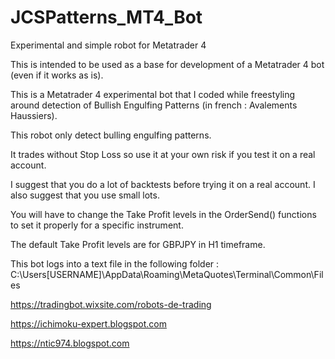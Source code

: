 # JCSPatterns_MT4_Bot
Experimental and simple robot for Metatrader 4

This is intended to be used as a base for development of a Metatrader 4 bot (even if it works as is).

This is a Metatrader 4 experimental bot that I coded while freestyling around detection of Bullish Engulfing Patterns (in french : Avalements Haussiers).

This robot only detect bulling engulfing patterns.

It trades without Stop Loss so use it at your own risk if you test it on a real account.

I suggest that you do a lot of backtests before trying it on a real account. I also suggest that you use small lots.

You will have to change the Take Profit levels in the OrderSend() functions to set it properly for a specific instrument.

The default Take Profit levels are for GBPJPY in H1 timeframe.

This bot logs into a text file in the following folder :
C:\Users\[USERNAME]\AppData\Roaming\MetaQuotes\Terminal\Common\Files

https://tradingbot.wixsite.com/robots-de-trading

https://ichimoku-expert.blogspot.com

https://ntic974.blogspot.com

